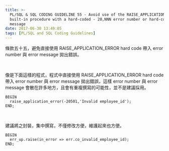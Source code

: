 ```yaml
---
title: >-
  PL/SQL & SQL CODING GUIDELINE 55 - Avoid use of the RAISE_APPLICATION_ERROR
  built-in procedure with a hard-coded - 20,NNN error number or hard-coded
  message
date: 2017-06-30 13:49:05
tags: [PL/SQL and SQL Coding Guidelines]
---
```


條款五十五，避免直接使用 RAISE_APPLICATION_ERROR hard code 帶入 error number 與 error message 拋出錯誤。  

<!-- More -->

<br/>


像是下面這樣的程式，程式中直接使用 RAISE_APPLICATION_ERROR hard code 帶入 error number 與 error message 拋出錯誤，這樣 error number 與 error message 會散在許多地方，且會有重複撰寫的可能性，並不是建議採用。  

```psql
BEGIN 
  raise_application_error(-20501,'Invalid employee_id'); 
END;
```

<br/>


建議將之封裝，集中撰寫，不僅修改方便，維護起來也方便。  

```psql
BEGIN 
  err_up.raise(in_error => err.co_invalid_employee_id); 
END;
```